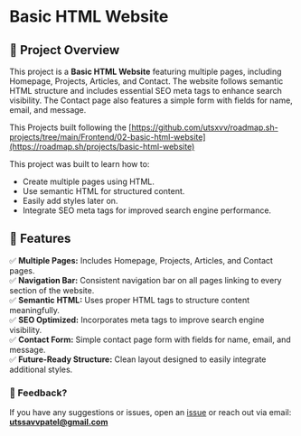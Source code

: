 # Basic HTML Website

## 📌 Project Overview

This project is a **Basic HTML Website** featuring multiple pages, including Homepage, Projects, Articles, and Contact. The website follows semantic HTML structure and includes essential SEO meta tags to enhance search visibility. The Contact page also features a simple form with fields for name, email, and message.

This Projects built following the [https://github.com/utsxvv/roadmap.sh-projects/tree/main/Frontend/02-basic-html-website](https://roadmap.sh/projects/basic-html-website)

This project was built to learn how to:

-   Create multiple pages using HTML.
-   Use semantic HTML for structured content.
-   Easily add styles later on.
-   Integrate SEO meta tags for improved search engine performance.

## 🌟 Features

✅ **Multiple Pages:** Includes Homepage, Projects, Articles, and Contact pages.  
✅ **Navigation Bar:** Consistent navigation bar on all pages linking to every section of the website.  
✅ **Semantic HTML:** Uses proper HTML tags to structure content meaningfully.  
✅ **SEO Optimized:** Incorporates meta tags to improve search engine visibility.  
✅ **Contact Form:** Simple contact page form with fields for name, email, and message.  
✅ **Future-Ready Structure:** Clean layout designed to easily integrate additional styles.

### 💬 Feedback?

If you have any suggestions or issues, open an [issue](https://github.com/utsxvv/roadmap.sh-projects/issues) or reach out via email: **utssavvpatel@gmail.com**
